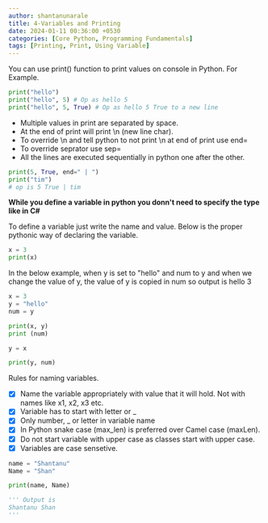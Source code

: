 ```yaml
---
author: shantanunarale
title: 4-Variables and Printing
date: 2024-01-11 00:36:00 +0530
categories: [Core Python, Programming Fundamentals]
tags: [Printing, Print, Using Variable]
---
```


You can use print() function to print values on console in Python. For Example.

```python
print("hello")
print("hello", 5) # Op as hello 5
print("hello", 5, True) # Op as hello 5 True to a new line
```

- Multiple values in print are separated by space.
- At the end of print will print \n (new line char).
- To override \n and tell python to not print \n at end of print use end=
- To override seprator use sep=
- All the lines are executed sequentially in python one after the other.
```python
print(5, True, end=" | ")
print("tim")
# op is 5 True | tim

```
**While you define a variable in python you donn't need to specify the type like in C#**

To define a variable just write the name and value. Below is the proper pythonic way of declaring the variable.

```python
x = 3
print(x)
```

In the below example, when y is set to "hello" and num to y and when we change the value of y, the value of y is copied in num so output is hello 3

```python
x = 3
y = "hello"
num = y

print(x, y)
print (num)

y = x

print(y, num)
```

Rules for naming variables.

- [x] Name the variable appropriately with value that it will hold. Not with names like x1, x2, x3 etc.
- [x] Variable has to start with letter or _
- [x] Only number, _ or letter in variable name
- [x] In Python snake case (max_len) is preferred over Camel case (maxLen).
- [x] Do not start variable with upper case as classes start with upper case.
- [x] Variables are case sensetive.

```python
name = "Shantanu"
Name = "Shan"

print(name, Name)

''' Output is
Shantanu Shan
'''
```
